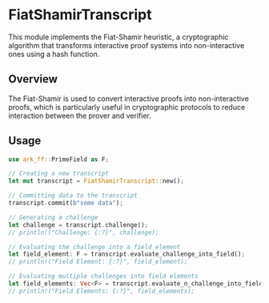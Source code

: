 # FiatShamirTranscript
This module implements the Fiat-Shamir heuristic, a cryptographic algorithm that transforms interactive proof systems into non-interactive ones using a hash function.

## Overview
The Fiat-Shamir is used to convert interactive proofs into non-interactive proofs, which is particularly useful in cryptographic protocols to reduce interaction between the prover and verifier.

## Usage
```rs
use ark_ff::PrimeField as F;

// Creating a new transcript
let mut transcript = FiatShamirTranscript::new();

// Committing data to the transcript
transcript.commit(b"some data");

// Generating a challenge
let challenge = transcript.challenge();
// println!("Challenge: {:?}", challenge);

// Evaluating the challenge into a field element
let field_element: F = transcript.evaluate_challenge_into_field();
// println!("Field Element: {:?}", field_element);

// Evaluating multiple challenges into field elements
let field_elements: Vec<F> = transcript.evaluate_n_challenge_into_field(&3);
// println!("Field Elements: {:?}", field_elements);
```
